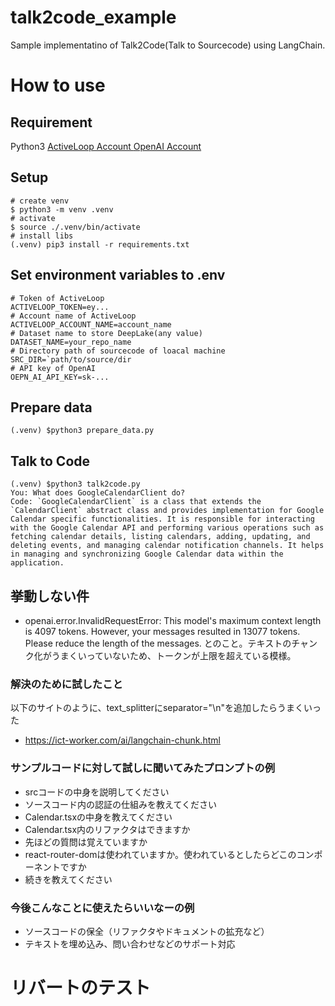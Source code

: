 # talk2code_example

Sample implementatino of Talk2Code(Talk to Sourcecode) using LangChain.

# How to use

## Requirement

Python3
[ActiveLoop Account
](https://github.com/kazuooooo/talk2code_example)
[OpenAI Account](https://openai.com/)

## Setup

```
# create venv
$ python3 -m venv .venv
# activate
$ source ./.venv/bin/activate
# install libs
(.venv) pip3 install -r requirements.txt
```

## Set environment variables to .env

```
# Token of ActiveLoop
ACTIVELOOP_TOKEN=ey...
# Account name of ActiveLoop
ACTIVELOOP_ACCOUNT_NAME=account_name
# Dataset name to store DeepLake(any value)
DATASET_NAME=your_repo_name
# Directory path of sourcecode of loacal machine
SRC_DIR=`path/to/source/dir
# API key of OpenAI
OEPN_AI_API_KEY=sk-...
```

## Prepare data

```
(.venv) $python3 prepare_data.py
```

## Talk to Code

```
(.venv) $python3 talk2code.py
You: What does GoogleCalendarClient do?
Code: `GoogleCalendarClient` is a class that extends the `CalendarClient` abstract class and provides implementation for Google Calendar specific functionalities. It is responsible for interacting with the Google Calendar API and performing various operations such as fetching calendar details, listing calendars, adding, updating, and deleting events, and managing calendar notification channels. It helps in managing and synchronizing Google Calendar data within the application.
```

## 挙動しない件
- openai.error.InvalidRequestError: This model's maximum context length is 4097 tokens. However, your messages resulted in 13077 tokens. Please reduce the length of the messages.
とのこと。テキストのチャンク化がうまくいっていないため、トークンが上限を超えている模様。

### 解決のために試したこと
以下のサイトのように、text_splitterにseparator="\n"を追加したらうまくいった
- https://ict-worker.com/ai/langchain-chunk.html
### サンプルコードに対して試しに聞いてみたプロンプトの例
- srcコードの中身を説明してください
- ソースコード内の認証の仕組みを教えてください
- Calendar.tsxの中身を教えてください
- Calendar.tsx内のリファクタはできますか
- 先ほどの質問は覚えていますか
- react-router-domは使われていますか。使われているとしたらどこのコンポーネントですか
- 続きを教えてください

### 今後こんなことに使えたらいいなーの例
- ソースコードの保全（リファクタやドキュメントの拡充など）
- テキストを埋め込み、問い合わせなどのサポート対応


# リバートのテスト